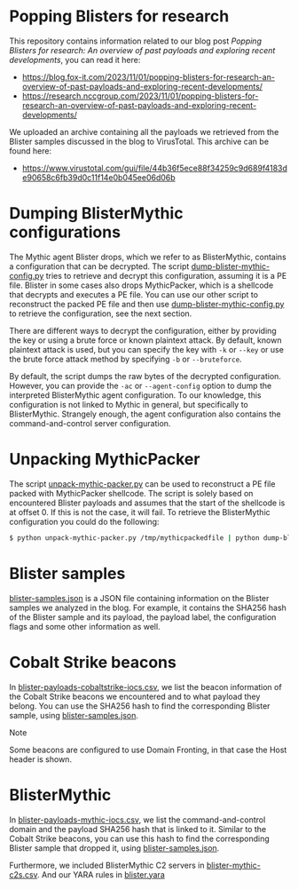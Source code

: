 # Popping Blisters for research

This repository contains information related to our blog post _Popping Blisters for research: An overview of past payloads and exploring recent developments_, you can read it here:
   * https://blog.fox-it.com/2023/11/01/popping-blisters-for-research-an-overview-of-past-payloads-and-exploring-recent-developments/
   * https://research.nccgroup.com/2023/11/01/popping-blisters-for-research-an-overview-of-past-payloads-and-exploring-recent-developments/

We uploaded an archive containing all the payloads we retrieved from the Blister samples discussed in the blog to VirusTotal. This archive can be found here: 

   * https://www.virustotal.com/gui/file/44b36f5ece88f34259c9d689f4183de90658c6fb39d0c11f14e0b045ee06d06b

# Dumping BlisterMythic configurations

The Mythic agent Blister drops, which we refer to as BlisterMythic, contains a configuration that can be decrypted. The script [dump-blister-mythic-config.py](dump-blister-mythic-config.py) tries to retrieve and decrypt this configuration, assuming it is a PE file. Blister in some cases also drops MythicPacker, which is a shellcode that decrypts and executes a PE file. You can use our other script to reconstruct the packed PE file and then use [dump-blister-mythic-config.py](dump-blister-mythic-config.py) to retrieve the configuration, see the next section.

There are different ways to decrypt the configuration, either by providing the key or using a brute force or known plaintext attack. By default, known plaintext attack is used, but you can specify the key with ``-k`` or ``--key`` or use the brute force attack method by specifying ``-b`` or ``--bruteforce``.

By default, the script dumps the raw bytes of the decrypted configuration. However, you can  provide the ``-ac`` or ``--agent-config`` option to dump the interpreted BlisterMythic agent configuration. To our knowledge, this configuration is not linked to Mythic in general, but specifically to BlisterMythic. Strangely enough, the agent configuration also contains the command-and-control server configuration.

# Unpacking MythicPacker

The script [unpack-mythic-packer.py](unpack-mythic-packer.py) can be used to reconstruct a PE file packed with MythicPacker shellcode. The script is solely based on encountered Blister payloads and assumes that the start of the shellcode is at offset 0. If this is not the case, it will fail. To retrieve the BlisterMythic configuration you could do the following:

```bash
$ python unpack-mythic-packer.py /tmp/mythicpackedfile | python dump-blister-mythic-config.py
```

# Blister samples

[blister-samples.json](blister-samples.json) is a JSON file containing information on the Blister samples we analyzed in the blog. For example, it contains the SHA256 hash of the Blister sample and its payload, the payload label, the configuration flags and some other information as well.

# Cobalt Strike beacons

In [blister-payloads-cobaltstrike-iocs.csv](iocs/blister-payloads-cobaltstrike-iocs.csv), we list the beacon information of the Cobalt Strike beacons we encountered and to what payload they belong. You can use the SHA256 hash to find the corresponding Blister sample, using [blister-samples.json](blister-samples.json).

> [!NOTE]  
> Some beacons are configured to use Domain Fronting, in that case the Host header is shown.

# BlisterMythic

In [blister-payloads-mythic-iocs.csv](iocs/blister-payloads-mythic-iocs.csv), we list the command-and-control domain and the payload SHA256 hash that is linked to it. Similar to the Cobalt Strike beacons, you can use this hash to find the corresponding Blister sample that dropped it, using [blister-samples.json](blister-samples.json).

Furthermore, we included BlisterMythic C2 servers in [blister-mythic-c2s.csv](iocs/blister-mythic-c2s.csv). And our YARA rules in [blister.yara](yara/blister.yara)
